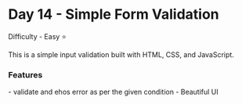 <h1> Day 14 - Simple Form Validation</h1>

Difficulty - Easy :star:

This is a simple input validation built with HTML, CSS, and JavaScript. 

<h3>Features</h3>
 - validate and ehos error as per the given condition
 - Beautiful UI
